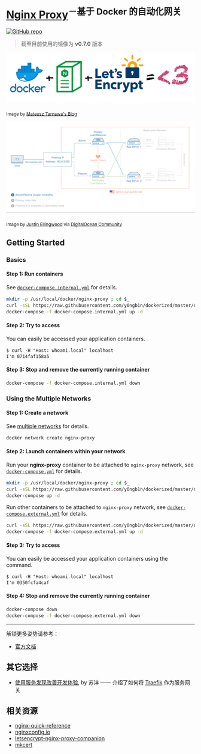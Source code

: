# [Nginx Proxy](https://github.com/jwilder/nginx-proxy)<sup>－基于 Docker 的自动化网关</sup>

[![GitHub repo](https://flat.badgen.net/github/tag/jwilder/nginx-proxy?icon=github&label=jwilder/nginx-proxy)](https://github.com/jwilder/nginx-proxy)

> 截至目前使用的镜像为 **v0.7.0** 版本

![Docker Love](./static/docker-love.png)

<sub>Image by [Mateusz Tarnawa's Blog](https://mtarnawa.org/2017/11/10/running-secured-private-docker-registry-nginx-proxy-letsencrypt/)</sub>

![HA Ddiagram Animated](./static/ha-diagram-animated.gif)

<sub>Image by [Justin Ellingwood](https://www.digitalocean.com/community/users/jellingwood) via [DigitalOcean Community](https://www.digitalocean.com/community/tutorials/understanding-nginx-http-proxying-load-balancing-buffering-and-caching)</sub>

## Getting Started

### Basics

#### Step 1: Run containers

See [`docker-compose.internal.yml`](https://raw.githubusercontent.com/y0ngb1n/dockerized/master/nginx-proxy/docker-compose.internal.yml) for details.

```bash
mkdir -p /usr/local/docker/nginx-proxy ; cd $_
curl -sSL https://raw.githubusercontent.com/y0ngb1n/dockerized/master/nginx-proxy/docker-compose.internal.yml > docker-compose.internal.yml
docker-compose -f docker-compose.internal.yml up -d
```

#### Step 2: Try to access

 You can easily be accessed your application containers.

```console
$ curl -H "Host: whoami.local" localhost
I'm 0714faf158a5
```

#### Step 3: Stop and remove the currently running container

```bash
docker-compose -f docker-compose.internal.yml down
```

### Using the Multiple Networks

#### Step 1: Create a network

See [multiple networks](https://github.com/jwilder/nginx-proxy#multiple-networks) for details.

```bash
docker network create nginx-proxy
```

#### Step 2: Launch containers within your network

Run your **nginx-proxy** container to be attached to `nginx-proxy` network, see [`docker-compose.yml`](https://raw.githubusercontent.com/y0ngb1n/dockerized/master/nginx-proxy/docker-compose.yml) for details.

```bash
mkdir -p /usr/local/docker/nginx-proxy ; cd $_
curl -sSL https://raw.githubusercontent.com/y0ngb1n/dockerized/master/nginx-proxy/docker-compose.yml > docker-compose.yml
docker-compose up -d
```

Run other containers to be attached to `nginx-proxy` network, see [`docker-compose.external.yml`](https://raw.githubusercontent.com/y0ngb1n/dockerized/master/nginx-proxy/docker-compose.external.yml) for details.

```bash
curl -sSL https://raw.githubusercontent.com/y0ngb1n/dockerized/master/nginx-proxy/docker-compose.external.yml > docker-compose.external.yml
docker-compose -f docker-compose.external.yml up -d
```

#### Step 3: Try to access

 You can easily be accessed your application containers using the command.

```console
$ curl -H "Host: whoami.local" localhost
I'm 0350fcfa4caf
```

#### Step 4: Stop and remove the currently running container

```bash
docker-compose down
docker-compose -f docker-compose.external.yml down
```

---

解锁更多姿势请参考：

- [官方文档](https://github.com/jwilder/nginx-proxy)

## 其它选择

- [使用服务发现改善开发体验](https://soulteary.com/2018/06/11/use-server-side-discovery-improve-development.html), by 苏洋 —— 介绍了如何将 [Traefik](https://traefik.io/) 作为服务网关

## 相关资源

- [nginx-quick-reference](https://github.com/trimstray/nginx-quick-reference)
- [nginxconfig.io](https://nginxconfig.io/)
- [letsencrypt-nginx-proxy-companion](https://github.com/JrCs/docker-letsencrypt-nginx-proxy-companion)
- [mkcert](https://mkcert.dev/)
